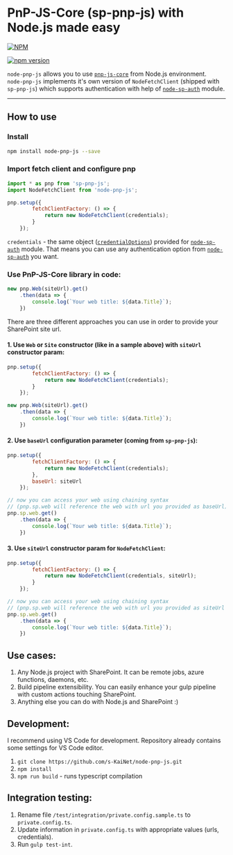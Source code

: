 # PnP-JS-Core (sp-pnp-js) with Node.js made easy

[![NPM](https://nodei.co/npm/node-pnp-js.png?mini=true)](https://nodei.co/npm/node-pnp-js/)

[![npm version](https://badge.fury.io/js/node-pnp-js.svg)](https://badge.fury.io/js/node-pnp-js)

`node-pnp-js` allows you to use [`pnp-js-core`](https://github.com/SharePoint/PnP-JS-Core) from Node.js environment.   
`node-pnp-js` implements it's own version of `NodeFetchClient` (shipped with `sp-pnp-js`) which supports authentication with help of [`node-sp-auth`](https://github.com/s-KaiNet/node-sp-auth) module.  

---
## How to use  
### Install

```bash
npm install node-pnp-js --save
```

### Import fetch client and configure pnp 

```javascript
import * as pnp from 'sp-pnp-js';
import NodeFetchClient from 'node-pnp-js';

pnp.setup({
        fetchClientFactory: () => {
            return new NodeFetchClient(credentials);
        }
    });
```  

`credentials` - the same object ([`credentialOptions`](https://github.com/s-KaiNet/node-sp-auth#params)) provided for [`node-sp-auth`](https://github.com/s-KaiNet/node-sp-auth) module. That means you can use any authentication option from [`node-sp-auth`](https://github.com/s-KaiNet/node-sp-auth) you want. 

### Use PnP-JS-Core library in code:

```javascript
new pnp.Web(siteUrl).get()
    .then(data => {
        console.log(`Your web title: ${data.Title}`);
    })
```  

There are three different approaches you can use in order to provide your SharePoint site url. 

#### 1. Use `Web` or `Site` constructor (like in a sample above) with `siteUrl` constructor param: 
```javascript
pnp.setup({
        fetchClientFactory: () => {
            return new NodeFetchClient(credentials);
        }
    });

new pnp.Web(siteUrl).get()
    .then(data => {
        console.log(`Your web title: ${data.Title}`);
    })
```  
#### 2. Use `baseUrl` configuration parameter (coming from `sp-pnp-js`):
```javascript
pnp.setup({
        fetchClientFactory: () => {
            return new NodeFetchClient(credentials);
        },
        baseUrl: siteUrl
    });

// now you can access your web using chaining syntax 
// (pnp.sp.web will reference the web with url you provided as baseUrl):
pnp.sp.web.get()
    .then(data => {
        console.log(`Your web title: ${data.Title}`);
    })
```  
#### 3. Use `siteUrl` constructor param for `NodeFetchClient`:
```javascript
pnp.setup({
        fetchClientFactory: () => {
            return new NodeFetchClient(credentials, siteUrl);
        }
    });

// now you can access your web using chaining syntax 
// (pnp.sp.web will reference the web with url you provided as siteUrl param):
pnp.sp.web.get()
    .then(data => {
        console.log(`Your web title: ${data.Title}`);
    })
```    

## Use cases:  
1. Any Node.js project with SharePoint. It can be remote jobs, azure functions, daemons, etc.
2. Build pipeline extensibility. You can easily enhance your gulp pipeline with custom actions touching SharePoint. 
3. Anything else you can do with Node.js and SharePoint :)

## Development:
I recommend using VS Code for development. Repository already contains some settings for VS Code editor.

1. `git clone https://github.com/s-KaiNet/node-pnp-js.git`
2. `npm install`
2. `npm run build` - runs typescript compilation


## Integration testing:
1. Rename file `/test/integration/private.config.sample.ts` to `private.config.ts`.
2. Update information in `private.config.ts` with appropriate values (urls, credentials).
3. Run `gulp test-int`.
